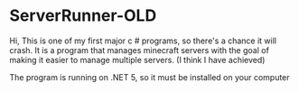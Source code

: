 # ServerRunner-OLD

Hi, This is one of my first major c # programs, so there's a chance it will crash. It is a program that manages minecraft servers with the goal of making it easier to manage multiple servers. (I think I have achieved)


The program is running on .NET 5, so it must be installed on your computer
